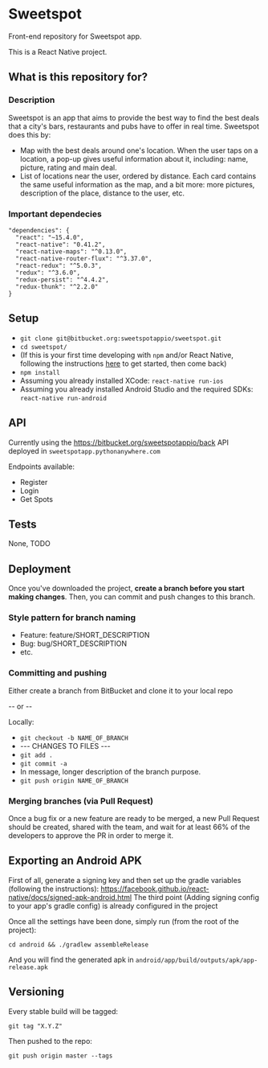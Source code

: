 # Sweetspot #

Front-end repository for Sweetspot app.

This is a React Native project.

## What is this repository for? ##
### Description ###
Sweetspot is an app that aims to provide the best way to find the best deals that a city's bars, restaurants and pubs have to offer in real time. Sweetspot does this by:

* Map with the best deals around one's location. When the user taps on a location, a pop-up gives useful information about it, including: name, picture, rating and main deal.
* List of locations near the user, ordered by distance. Each card contains the same useful information as the map, and a bit more: more pictures, description of the place, distance to the user, etc.


### Important dependecies ###

~~~
"dependencies": {
  "react": "~15.4.0",
  "react-native": "0.41.2",
  "react-native-maps": "^0.13.0",
  "react-native-router-flux": "^3.37.0",
  "react-redux": "^5.0.3",
  "redux": "^3.6.0",
  "redux-persist": "^4.4.2",
  "redux-thunk": "^2.2.0"
}
~~~

## Setup ##
* `git clone git@bitbucket.org:sweetspotappio/sweetspot.git`
* `cd sweetspot/`
* (If this is your first time developing with `npm` and/or React Native, following the instructions [here](https://facebook.github.io/react-native/docs/getting-started.html) to get started, then come back)
* `npm install`
* Assuming you already installed XCode: `react-native run-ios`
* Assuming you already installed Android Studio and the required SDKs: `react-native run-android`


## API ##
Currently using the https://bitbucket.org/sweetspotappio/back API deployed in `sweetspotapp.pythonanywhere.com`

Endpoints available:
* Register
* Login
* Get Spots

## Tests ##
None, TODO

## Deployment ##
Once you've downloaded the project, **create a branch before you start making changes**. Then, you can commit and push changes to this branch.

### Style pattern for branch naming ###
* Feature: feature/SHORT_DESCRIPTION
* Bug: bug/SHORT_DESCRIPTION
* etc.

### Committing and pushing ###
Either create a branch from BitBucket and clone it to your local repo

-- or --

Locally:

* `git checkout -b NAME_OF_BRANCH`
* --- CHANGES TO FILES ---
* `git add .`
* `git commit -a`
* In message, longer description of the branch purpose.
* `git push origin NAME_OF_BRANCH`

### Merging branches (via Pull Request) ###

Once a bug fix or a new feature are ready to be merged, a new Pull Request should be created, shared with the team, and wait for at least 66% of the developers to approve the PR in order to merge it.

## Exporting an Android APK ##
First of all, generate a signing key and then set up the gradle variables (following the instructions):
https://facebook.github.io/react-native/docs/signed-apk-android.html
The third point (Adding signing config to your app's gradle config) is already configured in the project

Once all the settings have been done, simply run (from the root of the project):
~~~
cd android && ./gradlew assembleRelease
~~~

And you will find the generated apk in `android/app/build/outputs/apk/app-release.apk`

## Versioning ##

Every stable build will be tagged:

`git tag "X.Y.Z"`

Then pushed to the repo:

`git push origin master --tags`